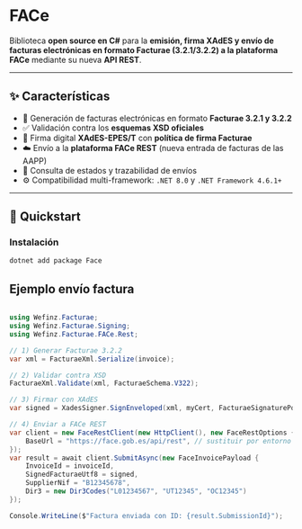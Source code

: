 # FACe

Biblioteca **open source en C#** para la **emisión, firma XAdES y envío de facturas electrónicas en formato Facturae (3.2.1/3.2.2) a la plataforma FACe** mediante su nueva **API REST**.

---

## ✨ Características

- 📑 Generación de facturas electrónicas en formato **Facturae 3.2.1 y 3.2.2**  
- ✅ Validación contra los **esquemas XSD oficiales**  
- 🔐 Firma digital **XAdES-EPES/T** con **política de firma Facturae**  
- ☁️ Envío a la **plataforma FACe REST** (nueva entrada de facturas de las AAPP)  
- 🔎 Consulta de estados y trazabilidad de envíos  
- ⚙️ Compatibilidad multi-framework: `.NET 8.0` y `.NET Framework 4.6.1+`  

---

## 🚀 Quickstart

### Instalación

```powershell
dotnet add package Face

```
## Ejemplo envío factura

```C#

using Wefinz.Facturae;
using Wefinz.Facturae.Signing;
using Wefinz.Facturae.FACe.Rest;

// 1) Generar Facturae 3.2.2
var xml = FacturaeXml.Serialize(invoice);

// 2) Validar contra XSD
FacturaeXml.Validate(xml, FacturaeSchema.V322);

// 3) Firmar con XAdES
var signed = XadesSigner.SignEnveloped(xml, myCert, FacturaeSignaturePolicy.Default);

// 4) Enviar a FACe REST
var client = new FaceRestClient(new HttpClient(), new FaceRestOptions {
    BaseUrl = "https://face.gob.es/api/rest", // sustituir por entorno pruebas/producción
});
var result = await client.SubmitAsync(new FaceInvoicePayload {
    InvoiceId = invoiceId,
    SignedFacturaeUtf8 = signed,
    SupplierNif = "B12345678",
    Dir3 = new Dir3Codes("L01234567", "UT12345", "OC12345")
});

Console.WriteLine($"Factura enviada con ID: {result.SubmissionId}");


```
